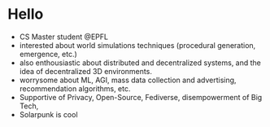 # Hello
* CS Master student @EPFL
* interested about world simulations techniques (procedural generation, emergence, etc.)
* also enthousiastic about distributed and decentralized systems, and the idea of decentralized 3D environments.
* worrysome about ML, AGI, mass data collection and advertising, recommendation algorithms, etc.
* Supportive of Privacy, Open-Source, Fediverse, disempowerment of Big Tech,
* Solarpunk is cool
